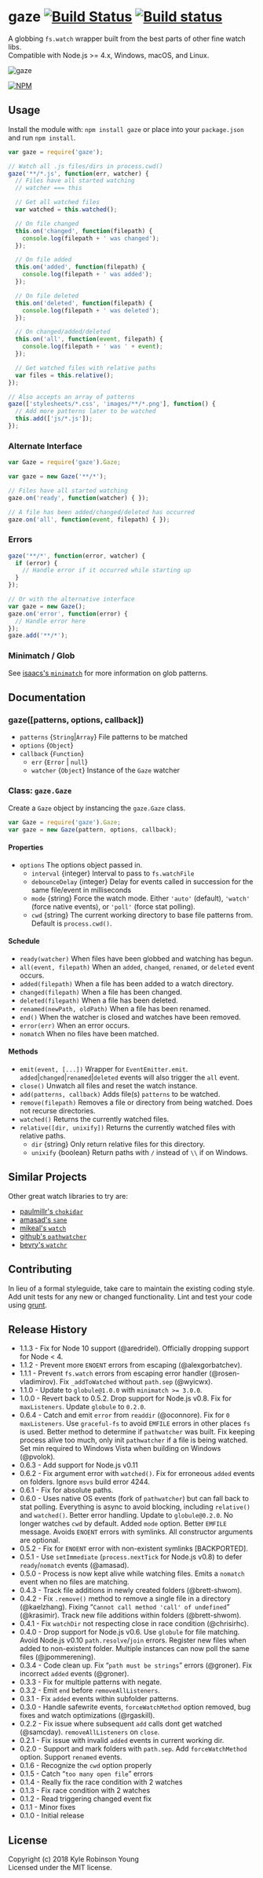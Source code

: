 # gaze [![Build Status](http://img.shields.io/travis/shama/gaze.svg)](https://travis-ci.org/shama/gaze) [![Build status](https://ci.appveyor.com/api/projects/status/vtx65w9eg511tgo4)](https://ci.appveyor.com/project/shama/gaze)

A globbing `fs.watch` wrapper built from the best parts of other fine watch libs.  
Compatible with Node.js >= 4.x, Windows, macOS, and Linux.

![gaze](http://dontkry.com/images/repos/gaze.png)

[![NPM](https://nodei.co/npm/gaze.png?downloads=true)](https://nodei.co/npm/gaze/)

## Usage
Install the module with: `npm install gaze` or place into your `package.json`
and run `npm install`.

```javascript
var gaze = require('gaze');

// Watch all .js files/dirs in process.cwd()
gaze('**/*.js', function(err, watcher) {
  // Files have all started watching
  // watcher === this

  // Get all watched files
  var watched = this.watched();

  // On file changed
  this.on('changed', function(filepath) {
    console.log(filepath + ' was changed');
  });

  // On file added
  this.on('added', function(filepath) {
    console.log(filepath + ' was added');
  });

  // On file deleted
  this.on('deleted', function(filepath) {
    console.log(filepath + ' was deleted');
  });

  // On changed/added/deleted
  this.on('all', function(event, filepath) {
    console.log(filepath + ' was ' + event);
  });

  // Get watched files with relative paths
  var files = this.relative();
});

// Also accepts an array of patterns
gaze(['stylesheets/*.css', 'images/**/*.png'], function() {
  // Add more patterns later to be watched
  this.add(['js/*.js']);
});
```

### Alternate Interface

```javascript
var Gaze = require('gaze').Gaze;

var gaze = new Gaze('**/*');

// Files have all started watching
gaze.on('ready', function(watcher) { });

// A file has been added/changed/deleted has occurred
gaze.on('all', function(event, filepath) { });
```

### Errors

```javascript
gaze('**/*', function(error, watcher) {
  if (error) {
    // Handle error if it occurred while starting up
  }
});

// Or with the alternative interface
var gaze = new Gaze();
gaze.on('error', function(error) {
  // Handle error here
});
gaze.add('**/*');
```

### Minimatch / Glob

See [isaacs's `minimatch`](https://github.com/isaacs/minimatch) for more
information on glob patterns.

## Documentation

### gaze([patterns, options, callback])

* `patterns` {`String`|`Array`} File patterns to be matched
* `options` {`Object`}
* `callback` {`Function`}
  * `err` {`Error` | `null`}
  * `watcher` {`Object`} Instance of the `Gaze` watcher

### Class: `gaze.Gaze`

Create a `Gaze` object by instancing the `gaze.Gaze` class.

```javascript
var Gaze = require('gaze').Gaze;
var gaze = new Gaze(pattern, options, callback);
```

#### Properties

* `options` The options object passed in.
  * `interval` {integer} Interval to pass to `fs.watchFile`
  * `debounceDelay` {integer} Delay for events called in succession for the same
    file/event in milliseconds
  * `mode` {string} Force the watch mode. Either `'auto'` (default), `'watch'` (force native events), or `'poll'` (force stat polling).
  * `cwd` {string} The current working directory to base file patterns from. Default is `process.cwd()`.

#### Schedule

* `ready(watcher)` When files have been globbed and watching has begun.
* `all(event, filepath)` When an `added`, `changed`, `renamed`, or `deleted` event occurs.
* `added(filepath)` When a file has been added to a watch directory.
* `changed(filepath)` When a file has been changed.
* `deleted(filepath)` When a file has been deleted.
* `renamed(newPath, oldPath)` When a file has been renamed.
* `end()` When the watcher is closed and watches have been removed.
* `error(err)` When an error occurs.
* `nomatch` When no files have been matched.

#### Methods

* `emit(event, [...])` Wrapper for `EventEmitter.emit`.
  `added`|`changed`|`renamed`|`deleted` events will also trigger the `all` event.
* `close()` Unwatch all files and reset the watch instance.
* `add(patterns, callback)` Adds file(s) `patterns` to be watched.
* `remove(filepath)` Removes a file or directory from being watched. Does not
  recurse directories.
* `watched()` Returns the currently watched files.
* `relative([dir, unixify])` Returns the currently watched files with relative paths.
  * `dir` {string} Only return relative files for this directory.
  * `unixify` {boolean} Return paths with `/` instead of `\\` if on Windows.

## Similar Projects

Other great watch libraries to try are:

* [paulmillr's `chokidar`](https://github.com/paulmillr/chokidar)
* [amasad's `sane`](https://github.com/amasad/sane)
* [mikeal's `watch`](https://github.com/mikeal/watch)
* [github's `pathwatcher`](https://github.com/atom/node-pathwatcher)
* [bevry's `watchr`](https://github.com/bevry/watchr)

## Contributing
In lieu of a formal styleguide, take care to maintain the existing coding style.
Add unit tests for any new or changed functionality. Lint and test your code
using [grunt](http://gruntjs.com/).

## Release History
* 1.1.3 - Fix for Node 10 support (@aredridel). Officially dropping support for Node < 4.
* 1.1.2 - Prevent more `ENOENT` errors from escaping (@alexgorbatchev).
* 1.1.1 - Prevent `fs.watch` errors from escaping error handler (@rosen-vladimirov). Fix `_addToWatched` without `path.sep` (@wyicwx).
* 1.1.0 - Update to `globule@1.0.0` with `minimatch >= 3.0.0`.
* 1.0.0 - Revert back to 0.5.2. Drop support for Node.js v0.8. Fix for `maxListeners`. Update `globule` to `0.2.0`.
* 0.6.4 - Catch and emit `error` from `readdir` (@oconnore). Fix for `0 maxListeners`. Use `graceful-fs` to avoid `EMFILE` errors in other places `fs` is used. Better method to determine if `pathwatcher` was built. Fix keeping process alive too much, only init `pathwatcher` if a file is being watched. Set min required to Windows Vista when building on Windows (@pvolok).
* 0.6.3 - Add support for Node.js v0.11
* 0.6.2 - Fix argument error with `watched()`. Fix for erroneous `added` events on folders. Ignore `msvs` build error 4244.
* 0.6.1 - Fix for absolute paths.
* 0.6.0 - Uses native OS events (fork of `pathwatcher`) but can fall back to stat polling. Everything is async to avoid blocking, including `relative()` and `watched()`. Better error handling. Update to `globule@0.2.0`. No longer watches `cwd` by default. Added `mode` option. Better `EMFILE` message. Avoids `ENOENT` errors with symlinks. All constructor arguments are optional.
* 0.5.2 - Fix for `ENOENT` error with non-existent symlinks [BACKPORTED].
* 0.5.1 - Use `setImmediate` (`process.nextTick` for Node.js v0.8) to defer `ready`/`nomatch` events (@amasad).
* 0.5.0 - Process is now kept alive while watching files. Emits a `nomatch` event when no files are matching.
* 0.4.3 - Track file additions in newly created folders (@brett-shwom).
* 0.4.2 - Fix `.remove()` method to remove a single file in a directory (@kaelzhang). Fixing “`Cannot call method 'call' of undefined`” (@krasimir). Track new file additions within folders (@brett-shwom).
* 0.4.1 - Fix `watchDir` not respecting close in race condition (@chrisirhc).
* 0.4.0 - Drop support for Node.js v0.6. Use `globule` for file matching. Avoid Node.js v0.10 `path.resolve`/`join` errors. Register new files when added to non-existent folder. Multiple instances can now poll the same files (@jpommerening).
* 0.3.4 - Code clean up. Fix “`path must be strings`” errors (@groner). Fix incorrect `added` events (@groner).
* 0.3.3 - Fix for multiple patterns with negate.
* 0.3.2 - Emit `end` before `removeAllListeners`.
* 0.3.1 - Fix `added` events within subfolder patterns.
* 0.3.0 - Handle safewrite events, `forceWatchMethod` option removed, bug fixes and watch optimizations (@rgaskill).
* 0.2.2 - Fix issue where subsequent `add` calls dont get watched (@samcday). `removeAllListeners` on `close`.
* 0.2.1 - Fix issue with invalid `added` events in current working dir.
* 0.2.0 - Support and mark folders with `path.sep`. Add `forceWatchMethod` option. Support `renamed` events.
* 0.1.6 - Recognize the `cwd` option properly
* 0.1.5 - Catch “`too many open file`” errors
* 0.1.4 - Really fix the race condition with 2 watches
* 0.1.3 - Fix race condition with 2 watches
* 0.1.2 - Read triggering changed event fix
* 0.1.1 - Minor fixes
* 0.1.0 - Initial release

## License
Copyright (c) 2018 Kyle Robinson Young  
Licensed under the MIT license.

